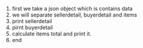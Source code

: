 1. first we take a json object which is contains data
2. we will separate sellerdetail, buyerdetail and items
3. print sellerdetail
4. pirnt buyerdetail
5. calculate items total and print it.
6. end